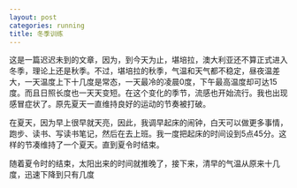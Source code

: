 ```yaml
---
layout: post
categories: running
title: 冬季训练
---
```


这是一篇迟迟未到的文章，因为，到今天为止，堪培拉，澳大利亚还不算正式进入冬季，理论上还是秋季。不过，堪培拉的秋季，气温和天气都不稳定，昼夜温差大，一天温度上下十几度是常态，一天最冷的凌晨0度，下午最高温度却可达15度。而且日照长度也一天天变短。在这个变化的季节，流感也开始流行。我也出现感冒症状了。原先夏天一直维持良好的运动的节奏被打破。

在夏天，因为早上很早就天亮，因此，我调早起床的闹钟，白天可以做更多事情，跑步、读书、写读书笔记，然后在去上班。我一度把起床的时间设到5点45分。这样的节凑维持了一个夏天。直到夏令时结束。

随着夏令时的结束，太阳出来的时间就推晚了，接下来，清早的气温从原来十几度，迅速下降到只有几度


<!--stackedit_data:
eyJoaXN0b3J5IjpbLTEwMDUzMDk2MV19
-->